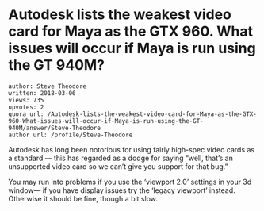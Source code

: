 # Autodesk lists the weakest video card for Maya as the GTX 960. What issues will occur if Maya is run using the GT 940M?

	author: Steve Theodore
	written: 2018-03-06
	views: 735
	upvotes: 2
	quora url: /Autodesk-lists-the-weakest-video-card-for-Maya-as-the-GTX-960-What-issues-will-occur-if-Maya-is-run-using-the-GT-940M/answer/Steve-Theodore
	author url: /profile/Steve-Theodore


Autodesk has long been notorious for using fairly high-spec video cards as a standard — this has regarded as a dodge for saying “well, that’s an unsupported video card so we can’t give you support for that bug.”

You may run into problems if you use the ‘viewport 2.0’ settings in your 3d window— if you have display issues try the ‘legacy viewport’ instead. Otherwise it should be fine, though a bit slow.

